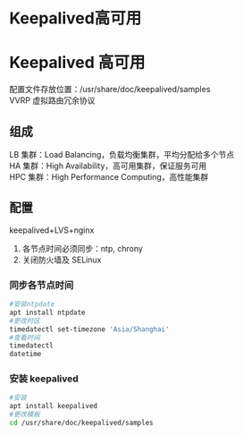 # Keepalived高可用


# Keepalived 高可用

配置文件存放位置：/usr/share/doc/keepalived/samples  
VVRP 虚拟路由冗余协议

## 组成

LB 集群：Load Balancing，负载均衡集群，平均分配给多个节点  
HA 集群：High Availability，高可用集群，保证服务可用  
HPC 集群：High Performance Computing，高性能集群

## 配置

keepalived+LVS+nginx

1. 各节点时间必须同步：ntp, chrony
2. 关闭防火墙及 SELinux

### 同步各节点时间

```sh
#安装ntpdate
apt install ntpdate
#更改时区
timedatectl set-timezone 'Asia/Shanghai'
#查看时间
timedatectl
datetime
```

### 安装 keepalived

```sh
#安装
apt install keepalived
#更改模板
cd /usr/share/doc/keepalived/samples

```

